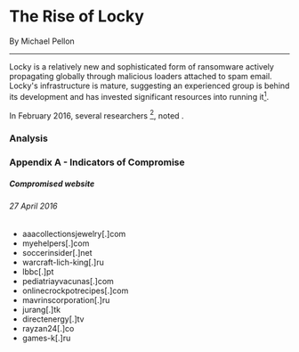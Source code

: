 # The Rise of Locky
By Michael Pellon

---

Locky is a relatively new and sophisticated form of ransomware actively
propagating globally through malicious loaders attached to spam email.
Locky's infrastructure is mature, suggesting an experienced group is behind
its development and has invested significant resources into running it[<sup>1</sup>][1].

In February 2016, several researchers [<sup>2</sup>][2], noted .

### Analysis

### Appendix A - Indicators of Compromise

##### Compromised website

###### 27 April 2016

* aaacollectionsjewelry[.]com
* myehelpers[.]com
* soccerinsider[.]net
* warcraft-lich-king[.]ru
* lbbc[.]pt
* pediatriayvacunas[.]com
* onlinecrockpotrecipes[.]com
* mavrinscorporation[.]ru
* jurang[.]tk
* directenergy[.]tv
* rayzan24[.]co
* games-k[.]ru
   
[1]: https://www.proofpoint.com/us/threat-insight/post/Dridex-Actors-Get-In-the-Ransomware-Game-With-Locky "Dridex Actors Get In the Ransomware Game with 'Locky'"
[2]: http://www.bleepingcomputer.com/news/security/the-locky-ransomware-encrypts-local-files-and-unmapped-network-shares/ "The Locky Ransomware Encrypts Local Files and Unmapped Network Shares"
